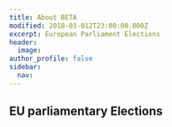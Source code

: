 ```yaml
---
title: About BETA
modified: 2018-03-012T23:00:00.000Z
excerpt: European Parliament Elections
header:
  image:
author_profile: false
sidebar:
  nav:
---
```

## EU parliamentary Elections
